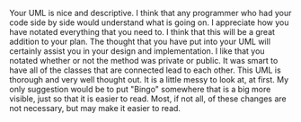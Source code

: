 Your UML is nice and descriptive.  I think that any programmer who had your code side by side would understand what is going on.  I appreciate how you have notated everything that you need to.  I think that this will be a great addition to your plan.  The thought that you have put into your UML will certainly assist you in your design and implementation. I like that you notated whether or not the method was private or public.  It was smart to have all of the classes that are connected lead to each other.  This UML is thorough and very well thought out.  It is a little messy to look at, at first.  My only suggestion would be to put "Bingo" somewhere that is a big more visible, just so that it is easier to read. Most, if not all, of these changes are not necessary, but may make it easier to read.